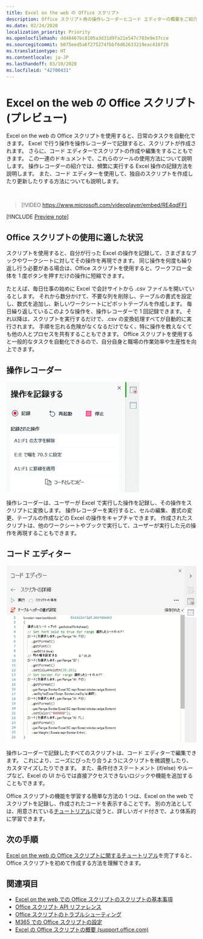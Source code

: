 ```yaml
---
title: Excel on the web の Office スクリプト
description: Office スクリプト用の操作レコーダーとコード エディターの概要をご紹介します。
ms.date: 02/24/2020
localization_priority: Priority
ms.openlocfilehash: dd48467bc8105a3d31d9fa21e547c703e9e37cce
ms.sourcegitcommit: b075eed5a6f275274fbbf6d62633219eac416f26
ms.translationtype: HT
ms.contentlocale: ja-JP
ms.lasthandoff: 03/10/2020
ms.locfileid: "42700431"
---
```

# <a name="office-scripts-in-excel-on-the-web-preview"></a>Excel on the web の Office スクリプト (プレビュー)

Excel on the web の Office スクリプトを使用すると、日常のタスクを自動化できます。 Excel で行う操作を操作レコーダーで記録すると、スクリプトが作成されます。 さらに、コード エディターでスクリプトの作成や編集をすることもできます。 この一連のドキュメントで、これらのツールの使用方法について説明します。 操作レコーダーの紹介では、頻繁に実行する Excel 操作の記録方法を説明します。 また、コード エディターを使用して、独自のスクリプトを作成したり更新したりする方法についても説明します。

<br>

> [!VIDEO https://www.microsoft.com/videoplayer/embed/RE4qdFF]

[!INCLUDE [Preview note](../includes/preview-note.md)]

## <a name="when-to-use-office-scripts"></a>Office スクリプトの使用に適した状況

スクリプトを使用すると、自分が行った Excel の操作を記録して、さまざまなブックやワークシートに対してその操作を再現できます。 同じ操作を何度も繰り返し行う必要がある場合は、Office スクリプトを使用すると、ワークフロー全体を 1 度ボタンを押すだけの操作に短縮できます。

たとえば、毎日仕事の始めに Excel で会計サイトから .csv ファイルを開いているとします。 それから数分かけて、不要な列を削除し、テーブルの書式を設定し、数式を追加し、新しいワークシートにピボットテーブルを作成します。 毎日繰り返しているこのような操作を、操作レコーダーで 1 回記録できます。 それ以降は、スクリプトを実行するだけで、.csv の変換処理すべてが自動的に実行されます。 手順を忘れる危険がなくなるだけでなく、特に操作を教えなくても他の人とプロセスを共有することもできます。 Office スクリプトを使用すると一般的なタスクを自動化できるので、自分自身と職場の作業効率や生産性を向上できます。

## <a name="action-recorder"></a>操作レコーダー

![いくつかの操作を記録した後の操作レコーダー。](../images/action-recorder-intro.png)

操作レコーダーは、ユーザーが Excel で実行した操作を記録し、その操作をスクリプトに変換します。 操作レコーダーを実行すると、セルの編集、書式の変更、テーブルの作成などの Excel の操作をキャプチャできます。 作成されたスクリプトは、他のワークシートやブックで実行して、ユーザーが実行した元の操作を再現することもできます。

## <a name="code-editor"></a>コード エディター

![上記のスクリプトのスクリプト コードを表示しているコード エディター。](../images/code-editor-intro.png)

操作レコーダーで記録したすべてのスクリプトは、コード エディターで編集できます。 これにより、ニーズにぴったり合うようにスクリプトを微調整したり、カスタマイズしたりできます。 また、条件付きステートメント (if/else) やループなど、Excel の UI からでは直接アクセスできないロジックや機能を追加することもできます。

Office スクリプトの機能を学習する簡単な方法の 1 つは、Excel on the web でスクリプトを記録し、作成されたコードを表示することです。 別の方法としては、用意されている[チュートリアル](../tutorials/excel-tutorial.md)に従うと、詳しいガイド付きで、より体系的に学習できます。

## <a name="next-steps"></a>次の手順

[Excel on the web の Office スクリプトに関するチュートリアル](../tutorials/excel-tutorial.md)を完了すると、Office スクリプトを初めて作成する方法を理解できます。

## <a name="see-also"></a>関連項目

- [Excel on the web での Office スクリプトのスクリプトの基本事項](../develop/scripting-fundamentals.md)
- [Office スクリプト API リファレンス](/javascript/api/office-scripts/overview)
- [Office スクリプトのトラブルシューティング](../testing/troubleshooting.md)
- [M365 での Office スクリプトの設定](https://support.office.com/article/office-scripts-settings-in-m365-19d3c51a-6ca2-40ab-978d-60fa49554dcf)
- [Excel の Office スクリプトの概要 (support.office.com)](https://support.office.com/article/introduction-to-office-scripts-in-excel-9fbe283d-adb8-4f13-a75b-a81c6baf163a)
